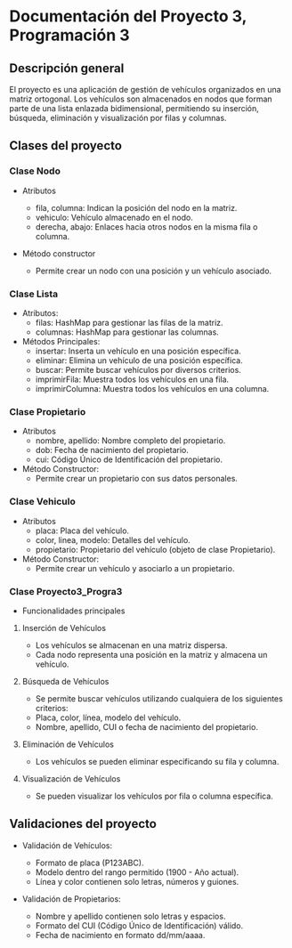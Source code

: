 # Documentación del Proyecto 3, Programación 3
## Descripción general
El proyecto es una aplicación de gestión de vehículos organizados en una matriz ortogonal. Los vehículos son almacenados en nodos que forman parte de una lista enlazada bidimensional, permitiendo su inserción, búsqueda, eliminación y visualización por filas y columnas.
## Clases del proyecto
### Clase Nodo
* Atributos
    * fila, columna: Indican la posición del nodo en la matriz.
    * vehiculo: Vehículo almacenado en el nodo.
    * derecha, abajo: Enlaces hacia otros nodos en la misma fila o columna.

* Método constructor
    * Permite crear un nodo con una posición y un vehículo asociado.
### Clase Lista
* Atributos:
    * filas: HashMap para gestionar las filas de la matriz.
    * columnas: HashMap para gestionar las columnas.
* Métodos Principales:
    * insertar: Inserta un vehículo en una posición específica.
    * eliminar: Elimina un vehículo de una posición específica.
    * buscar: Permite buscar vehículos por diversos criterios.
    * imprimirFila: Muestra todos los vehículos en una fila.
    * imprimirColumna: Muestra todos los vehículos en una columna.
### Clase Propietario
* Atributos
    * nombre, apellido: Nombre completo del propietario.
    * dob: Fecha de nacimiento del propietario.
    * cui: Código Único de Identificación del propietario.
* Método Constructor:
    * Permite crear un propietario con sus datos personales.
### Clase Vehiculo
* Atributos
    * placa: Placa del vehículo.
    * color, linea, modelo: Detalles del vehículo.
    * propietario: Propietario del vehículo (objeto de clase Propietario).
* Método Constructor:
    * Permite crear un vehículo y asociarlo a un propietario.
### Clase Proyecto3_Progra3
* Funcionalidades principales
1. Inserción de Vehículos
    * Los vehículos se almacenan en una matriz dispersa.
    * Cada nodo representa una posición en la matriz y almacena un vehículo.

2. Búsqueda de Vehículos
    * Se permite buscar vehículos utilizando cualquiera de los siguientes criterios:
    * Placa, color, línea, modelo del vehículo.
    * Nombre, apellido, CUI o fecha de nacimiento del propietario.

3. Eliminación de Vehículos
    * Los vehículos se pueden eliminar especificando su fila y columna.

4. Visualización de Vehículos
    * Se pueden visualizar los vehículos por fila o columna específica.

## Validaciones del proyecto
* Validación de Vehículos:

    * Formato de placa (P123ABC).
    * Modelo dentro del rango permitido (1900 - Año actual).
    * Línea y color contienen solo letras, números y guiones.

* Validación de Propietarios:
    * Nombre y apellido contienen solo letras y espacios.
    * Formato del CUI (Código Único de Identificación) válido.
    * Fecha de nacimiento en formato dd/mm/aaaa.
